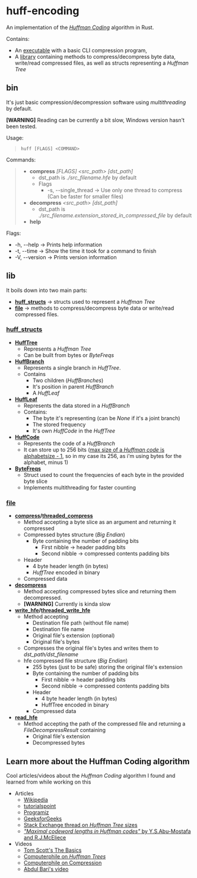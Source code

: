 # huff-encoding

An implementation of the *[Huffman Coding](https://en.wikipedia.org/wiki/Huffman_coding)* algorithm in Rust.

Contains:

- An [executable](https://github.com/k-xlsx/huff-encoding/tree/dev/bin) with a basic CLI compression program,  
- A [library](https://github.com/k-xlsx/huff-encoding/tree/dev/src) containing methods to compress/decompress byte data, write/read compressed files, as well as structs representing a *Huffman Tree*

## bin

It's just basic compression/decompression software using *multithreading* by default.

**[WARNING]** Reading can be currently a bit slow, Windows version hasn't    been tested.

 Usage:

>     huff [FLAGS] <COMMAND>

Commands:

> - **compress** *[FLAGS] <src_path> [dst_path]*
>   - dst_path is *./src_filename.hfe* by default
>   - Flags
>     - -s, --single_thread -> Use only one thread to compress (Can be faster for smaller files)
> - **decompress** *<src_path> [dst_path]*
>   - dst_path is *./src_filename.extension_stored_in_compressed_file* by default
> - **help**

Flags:

- -h, --help -> Prints help information
- -t, --time  -> Show the time it took for a command to finish
- -V, --version ->    Prints version information

## lib

It boils down into two main parts:

- **[huff_structs](https://github.com/k-xlsx/huff-encoding/tree/dev/src/huff_structs)** -> structs used to represent a *Huffman Tree*
- **[file](https://github.com/k-xlsx/huff-encoding/blob/dev/src/file.rs)** -> methods to compress/decompress byte data or write/read compressed files.

### **[huff_structs](https://github.com/k-xlsx/huff-encoding/tree/dev/src/huff_structs)**

- **[HuffTree](https://github.com/k-xlsx/huff-encoding/blob/dev/src/huff_structs/tree.rs#L11)**
  - Represents a *Huffman Tree*
  - Can be built from bytes or *ByteFreqs*
- **[HuffBranch](https://github.com/k-xlsx/huff-encoding/blob/dev/src/huff_structs/branch.rs#L8)**
  - Represents a single branch in *HuffTree*.
  - Contains
    - Two children (*HuffBranches*)
    - It's position in parent *HuffBranch*
    - A *HuffLeaf*
- **[HuffLeaf](https://github.com/k-xlsx/huff-encoding/blob/dev/src/huff_structs/leaf.rs#L5)**
  - Represents the data stored in a *HuffBranch*
  - Contains:
    - The byte it's representing (can be *None* if it's a joint branch)
    - The stored frequency
    - It's own *HuffCode* in the *HuffTree*
- **[HuffCode](https://github.com/k-xlsx/huff-encoding/blob/dev/src/huff_structs/code.rs#L2)**
  - Represents the code of a *HuffBranch*
  - It can store up to 256 bits ([max size of a *Huffman code* is alphabetsize - 1](https://cs.stackexchange.com/questions/75542/maximum-size-of-huffman-codes-for-an-alphabet-containing-256-letters/75550#75550), so in my case its 256, as i'm using bytes for the alphabet, minus 1)
- **[ByteFreqs](https://github.com/k-xlsx/huff-encoding/blob/dev/src/huff_structs/freqs.rs#L7)**
  - Struct used to count the frequencies of each byte in the provided byte slice
  - Implements multithreading for faster counting

### **[file](https://github.com/k-xlsx/huff-encoding/blob/dev/src/file.rs)**

- **[compress](https://github.com/k-xlsx/huff-encoding/blob/dev/src/file.rs#L158)/[threaded_compress](https://github.com/k-xlsx/huff-encoding/blob/dev/src/file.rs#L183)**
  - Method accepting a byte slice as an argument and returning it compressed
  - Compressed bytes structure (*Big Endian*)
    - Byte containing the number of padding bits
      - First nibble -> header padding bits
      - Second nibble -> compressed contents padding bits
  - Header
    - 4 byte header length (in bytes)
    - *HuffTree* encoded in binary
  - Compressed data
- **[decompress](https://github.com/k-xlsx/huff-encoding/blob/dev/src/file.rs#L225)**
  - Method accepting compressed bytes slice and returning them decompressed.
  - **[WARNING]** Currently is kinda slow
- **[write_hfe](https://github.com/k-xlsx/huff-encoding/blob/dev/src/file.rs#L42)/[threaded_write_hfe](https://github.com/k-xlsx/huff-encoding/blob/dev/src/file.rs#L74)**
  - Method accepting
    - Destination file path (without file name)
    - Destination file name
    - Original file's extension (optional)
    - Original file's bytes
  - Compresses the original file's bytes and writes them to *dst_path/dst_filename*
  - hfe compressed file structure (*Big Endian*)
    - 255 bytes (just to be safe) storing the original file's extension
    - Byte containing the number of padding bits
      - First nibble -> header padding bits
      - Second nibble -> compressed contents padding bits
    - Header
      - 4 byte header length (in bytes)
      - HuffTree encoded in binary
    - Compressed data
- **[read_hfe](https://github.com/k-xlsx/huff-encoding/blob/dev/src/file.rs#L133)**
  - Method accepting the path of the compressed file and returning a *FileDecompressResult* containing
    - Original file's extension
    - Decompressed bytes

## Learn more about the Huffman Coding algorithm

Cool articles/videos about the *Huffman Coding* algorithm I found and learned from while working on this

- Articles
  - [Wikipedia](https://en.wikipedia.org/wiki/Huffman_coding)
  - [tutorialspoint](https://www.tutorialspoint.com/huffman-coding)
  - [Programiz](https://www.programiz.com/dsa/huffman-coding)
  - [GeeksforGeeks](https://www.geeksforgeeks.org/huffman-coding-greedy-algo-3/)
  - [Stack Exchange thread on *Huffman Tree* sizes](https://cs.stackexchange.com/questions/75542/maximum-size-of-huffman-codes-for-an-alphabet-containing-256-letters)
  - [*"Maximal codeword lengths in Huffman codes"* by Y.S.Abu-Mostafa and R.J.McEliece](https://www.sciencedirect.com/science/article/pii/S089812210000119X)
- Videos
  - [Tom Scott's The Basics](https://www.youtube.com/watch?v=JsTptu56GM8)
  - [Computerphile on *Huffman Trees*](https://www.youtube.com/watch?v=umTbivyJoiI)
  - [Computerphile on Compression](https://www.youtube.com/watch?v=Lto-ajuqW3w)
  - [Abdul Bari's video](https://www.youtube.com/watch?v=co4_ahEDCho)
